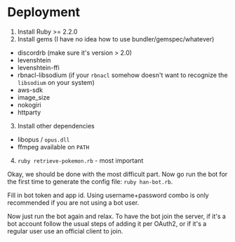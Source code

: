 # Deployment

1. Install Ruby >= 2.2.0
2. Install gems (I have no idea how to use bundler/gemspec/whatever)
  - discordrb (make sure it's version > 2.0)
  - levenshtein
  - levenshtein-ffi
  - rbnacl-libsodium (if your `rbnacl` somehow doesn't want to recognize the `libsodium` on your system)
  - aws-sdk
  - image_size
  - nokogiri
  - httparty
3. Install other dependencies
  - libopus / `opus.dll`
  - ffmpeg available on `PATH`
4. `ruby retrieve-pokemon.rb` - most important

Okay, we should be done with the most difficult part. Now go run the bot for the first time to generate the config file: `ruby han-bot.rb`.

Fill in bot token and app id. Using username+password combo is only recommended if you are not using a bot user.

Now just run the bot again and relax. To have the bot join the server, if it's a bot account follow the usual steps of adding it per OAuth2, or if it's a regular user use an official client to join.
